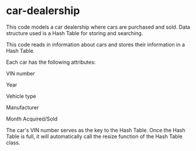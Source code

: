 # car-dealership
This code models a car dealership where cars are purchased and sold. Data structure used is a Hash Table for storing and searching.

This code reads in information about cars and stores their information in a Hash Table.

Each car has the following attributes:

VIN number

Year

Vehicle type

Manufacturer

Month Acquired/Sold

The car's VIN number serves as the key to the Hash Table. Once the Hash Table is full, it will automatically call the resize function of the Hash Table class.
